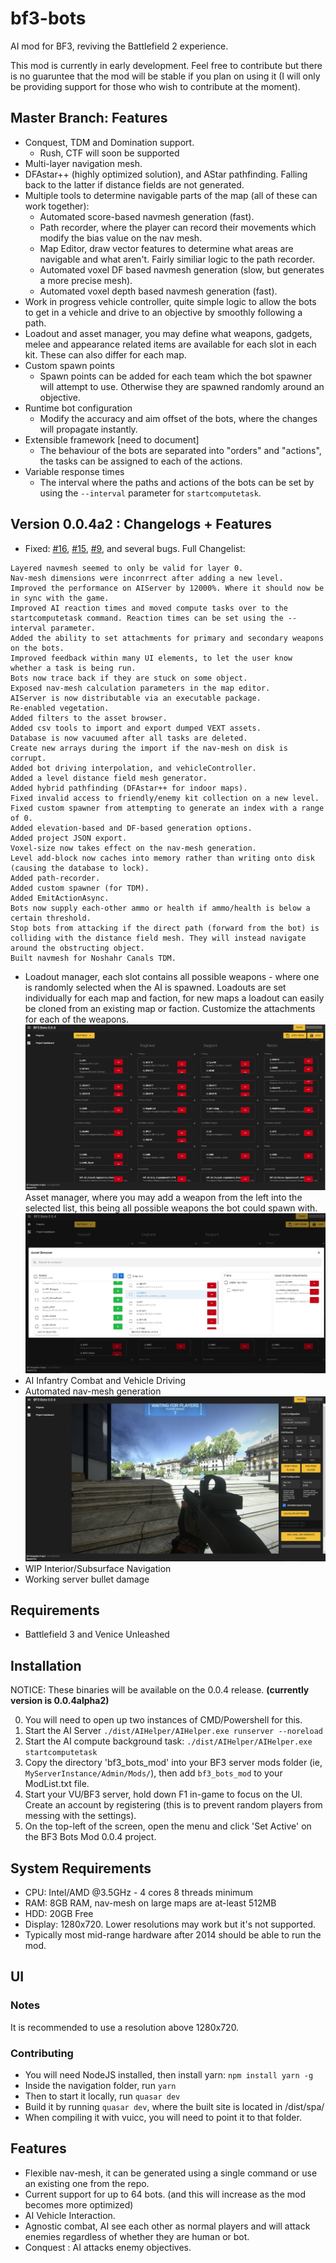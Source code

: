 # bf3-bots
AI mod for BF3, reviving the Battlefield 2 experience.

This mod is currently in early development. Feel free to contribute but there is no guaruntee that the mod will be stable if you plan on using it (I will only be providing support for those who wish to contribute at the moment).

## Master Branch: Features
- Conquest, TDM and Domination support. 
    - Rush, CTF will soon be supported
- Multi-layer navigation mesh.
- DFAstar++ (highly optimized solution), and AStar pathfinding. Falling back to the latter if distance fields are not generated.
- Multiple tools to determine navigable parts of the map (all of these can work together):
    - Automated score-based navmesh generation (fast).
    - Path recorder, where the player can record their movements which modify the bias value on the nav mesh.
    - Map Editor, draw vector features to determine what areas are navigable and what aren't. Fairly similiar logic to the path recorder.
    - Automated voxel DF based navmesh generation (slow, but generates a more precise mesh).
    - Automated voxel depth based navmesh generation (fast).
- Work in progress vehicle controller, quite simple logic to allow the bots to get in a vehicle and drive to an objective by smoothly following a path.
- Loadout and asset manager, you may define what weapons, gadgets, melee and appearance related items are available for each slot in each kit. These can also differ for each map.
- Custom spawn points
    - Spawn points can be added for each team which the bot spawner will attempt to use. Otherwise they are spawned randomly around an objective.
- Runtime bot configuration
    - Modify the accuracy and aim offset of the bots, where the changes will propagate instantly.
- Extensible framework [need to document]
    - The behaviour of the bots are separated into "orders" and "actions", the tasks can be assigned to each of the actions. 
- Variable response times
    - The interval where the paths and actions of the bots can be set by using the `--interval` parameter for `startcomputetask`.

## Version 0.0.4a2 : Changelogs + Features
- Fixed: [#16](https://github.com/SquarerFive/bf3-bots/issues/16), [#15](https://github.com/SquarerFive/bf3-bots/issues/15), [#9](https://github.com/SquarerFive/bf3-bots/issues/9), and several bugs. Full Changelist:
```
Layered navmesh seemed to only be valid for layer 0.
Nav-mesh dimensions were inconrrect after adding a new level.
Improved the performance on AIServer by 12000%. Where it should now be in sync with the game.
Improved AI reaction times and moved compute tasks over to the startcomputetask command. Reaction times can be set using the --interval parameter.
Added the ability to set attachments for primary and secondary weapons on the bots.
Improved feedback within many UI elements, to let the user know whether a task is being run.
Bots now trace back if they are stuck on some object.
Exposed nav-mesh calculation parameters in the map editor.
AIServer is now distributable via an executable package.
Re-enabled vegetation.
Added filters to the asset browser.
Added csv tools to import and export dumped VEXT assets.
Database is now vacuumed after all tasks are deleted.
Create new arrays during the import if the nav-mesh on disk is corrupt.
Added bot driving interpolation, and vehicleController.
Added a level distance field mesh generator.
Added hybrid pathfinding (DFAstar++ for indoor maps).
Fixed invalid access to friendly/enemy kit collection on a new level.
Fixed custom spawner from attempting to generate an index with a range of 0.
Added elevation-based and DF-based generation options.
Added project JSON export.
Voxel-size now takes effect on the nav-mesh generation.
Level add-block now caches into memory rather than writing onto disk (causing the database to lock).
Added path-recorder.
Added custom spawner (for TDM).
Added EmitActionAsync.
Bots now supply each-other ammo or health if ammo/health is below a certain threshold.
Stop bots from attacking if the direct path (forward from the bot) is colliding with the distance field mesh. They will instead navigate around the obstructing object.
Built navmesh for Noshahr Canals TDM.
```
- Loadout manager, each slot contains all possible weapons - where one is randomly selected when the AI is spawned. Loadouts are set individually for each map and faction, for new maps a loadout can easily be cloned from an existing map or faction. Customize the attachments for each of the weapons.
![Loadout Screen](./docs/images/loadout_screen.png)
Asset manager, where you may add a weapon from the left into the selected list, this being all possible weapons the bot could spawn with.
![Asset Viewer](./docs/images/asset_viewer.png)
- AI Infantry Combat and Vehicle Driving
- Automated nav-mesh generation
![Add level prompt](./docs/images/add-level-0-0-4.png)
- WIP Interior/Subsurface Navigation
- Working server bullet damage

## Requirements
- Battlefield 3 and Venice Unleashed

## Installation
NOTICE: These binaries will be available on the 0.0.4 release. **(currently version is 0.0.4alpha2)**

0. You will need to open up two instances of CMD/Powershell for this.
1. Start the AI Server ```./dist/AIHelper/AIHelper.exe runserver --noreload```
2. Start the AI compute background task: ```./dist/AIHelper/AIHelper.exe startcomputetask```
3. Copy the directory 'bf3_bots_mod' into your BF3 server mods folder (ie, `MyServerInstance/Admin/Mods/`), then add `bf3_bots_mod` to your ModList.txt file.
4. Start your VU/BF3 server, hold down F1 in-game to focus on the UI. Create an account by registering (this is to prevent random players from messing with the settings).
5. On the top-left of the screen, open the menu and click 'Set Active' on the BF3 Bots Mod 0.0.4 project.

## System Requirements
- CPU: Intel/AMD @3.5GHz - 4 cores 8 threads minimum
- RAM: 8GB RAM, nav-mesh on large maps are at-least 512MB
- HDD: 20GB Free
- Display: 1280x720. Lower resolutions may work but it's not supported.
- Typically most mid-range hardware after 2014 should be able to run the mod.


## UI
### Notes
It is recommended to use a resolution above 1280x720.
### Contributing
- You will need NodeJS installed, then install yarn: `npm install yarn -g`
- Inside the navigation folder, run `yarn`
- Then to start it locally, run `quasar dev`
- Build it by running `quasar dev`, where the built site is located in /dist/spa/
- When compiling it with vuicc, you will need to point it to that folder.


## Features
- Flexible nav-mesh, it can be generated using a single command or use an existing one from the repo.
- Current support for up to 64 bots. (and this will increase as the mod becomes more optimized)
- AI Vehicle Interaction.
- Agnostic combat, AI see each other as normal players and will attack enemies regardless of whether they are human or bot.
- Conquest : AI attacks enemy objectives.
